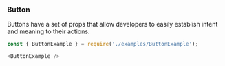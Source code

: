 ### Button

Buttons have a set of props that allow developers to easily establish intent and meaning to their actions.

```js
const { ButtonExample } = require('./examples/ButtonExample');

<ButtonExample />
```
